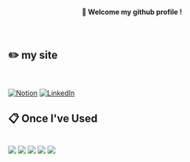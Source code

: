 <div align="center"> 

<!-- ![header](https://capsule-render.vercel.app/api?type=cylinder&color=f9bf52&height=150&section=header&text=mksoo&fontColor=000000&fontSize=70&animation=fadeIn&fontAlignY=55&desc=%20&descAlignY=62&descAlign=62) -->
  
####  :wave: Welcome my github profile ! 

</div>
<div>

   <br/>
   
## :pencil2: my site
 
  <br/>
  
[![Notion](https://img.shields.io/badge/Notion-%23000000.svg?style=for-the-badge&logo=notion&logoColor=white)](https://mksoo.notion.site/25cf2913e10846f2872ae866beac1e3c?pvs=4)
[![LinkedIn](https://img.shields.io/badge/linkedin-%230077B5.svg?style=for-the-badge&logo=linkedin&logoColor=white)](https://www.linkedin.com/in/kwangsu-mun-95681b229/)

##  :clipboard: Once I've Used 
  
 <br/>
  
<img src="https://img.shields.io/badge/python-3670A0?style=for-the-badge&logo=python&logoColor=ffdd54"/>
<img src="https://img.shields.io/badge/chatGPT-74aa9c?style=for-the-badge&logo=openai&logoColor=white"/>
<img src="https://img.shields.io/badge/MySQL-4479A1?style=for-the-badge&logo=MySQL&logoColor=white"/>
<img src="https://img.shields.io/badge/github-181717?style=for-the-badge&logo=github&logoColor=white"/>
<img src="https://img.shields.io/badge/VSCode-007ACC?style=for-the-badge&logo=VisualStudioCode&logoColor=white"/>
</div>

<!--
**mksoo/mksoo** is a ✨ _special_ ✨ repository because its `README.md` (this file) appears on your GitHub profile.

Here are some ideas to get you started:

- 🔭 I’m currently working on ...
- 🌱 I’m currently learning ...
- 👯 I’m looking to collaborate on ...
- 🤔 I’m looking for help with ...
- 💬 Ask me about ...
- 📫 How to reach me: ...
- 😄 Pronouns: ...
- ⚡ Fun fact: ...
-->
